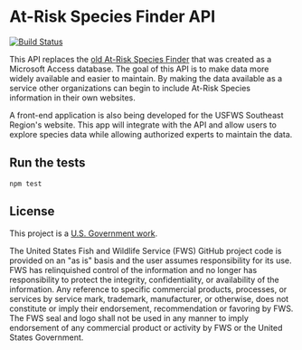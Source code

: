 # At-Risk Species Finder API

[![Build Status](https://travis-ci.org/USFWS/finder-api.svg?branch=master)](https://travis-ci.org/USFWS/finder-api)

This API replaces the [old At-Risk Species Finder](http://www.fws.gov/southeast/candidateconservation/finder.html) that was created as a Microsoft Access database.  The goal of this API is to make data more widely available and easier to maintain.  By making the data available as a service other organizations can begin to include At-Risk Species information in their own websites.

A front-end application is also being developed for the USFWS Southeast Region's website.  This app will integrate with the API and allow users to explore species data while allowing authorized experts to maintain the data.

## Run the tests
`npm test`

## License

This project is a [U.S. Government work](https://www.usa.gov/government-works).

The United States Fish and Wildlife Service (FWS) GitHub project code is provided on an "as is" basis and the user assumes responsibility for its use. FWS has relinquished control of the information and no longer has responsibility to protect the integrity, confidentiality, or availability of the information. Any reference to specific commercial products, processes, or services by service mark, trademark, manufacturer, or otherwise, does not constitute or imply their endorsement, recommendation or favoring by FWS. The FWS seal and logo shall not be used in any manner to imply endorsement of any commercial product or activity by FWS or the United States Government.
